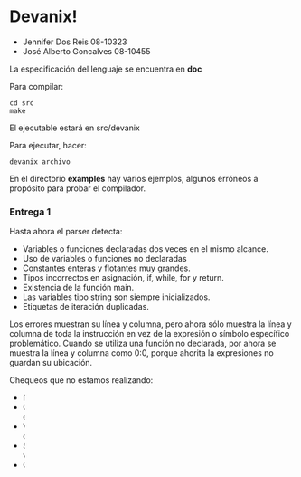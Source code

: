 # Devanix!

*   Jennifer Dos Reis 08-10323
*   José Alberto Goncalves 08-10455

La especificación del lenguaje se encuentra en **doc**

Para compilar:

    cd src
    make

El ejecutable estará en src/devanix

Para ejecutar, hacer:

    devanix archivo

En el directorio **examples** hay varios ejemplos, algunos erróneos a propósito
para probar el compilador.

### Entrega 1

Hasta ahora el parser detecta:

*   Variables o funciones declaradas dos veces en el mismo alcance.
*   Uso de variables o funciones no declaradas
*   Constantes enteras y flotantes muy grandes.
*   Tipos incorrectos en asignación, if, while, for y return.
*   Existencia de la función main.
*   Las variables tipo string son siempre inicializados.
*   Etiquetas de iteración duplicadas.

Los errores muestran su línea y columna, pero ahora sólo muestra la línea y
columna de toda la instrucción en vez de la expresión o símbolo específico
problemático. Cuando se utiliza una función no declarada, por ahora se
muestra la línea y columna como 0:0, porque ahorita la expresiones no guardan
su ubicación.

Chequeos que no estamos realizando:

*    Número de argumentos y tipos en llamadas a funciones.
*    Que el Break y Next estén dentro de una iteración, y cuando tengan
     etiqueta, que sea igual a la de alguna iteración más arriba.
*    Variables readonly (la variable de iteración del for, argumentos pasados
     con $$)
*    Solo expresiones constantes y variables en las inicializaciones de variables
     globales.
*    Otros que no nos acordamos ahorita :)
